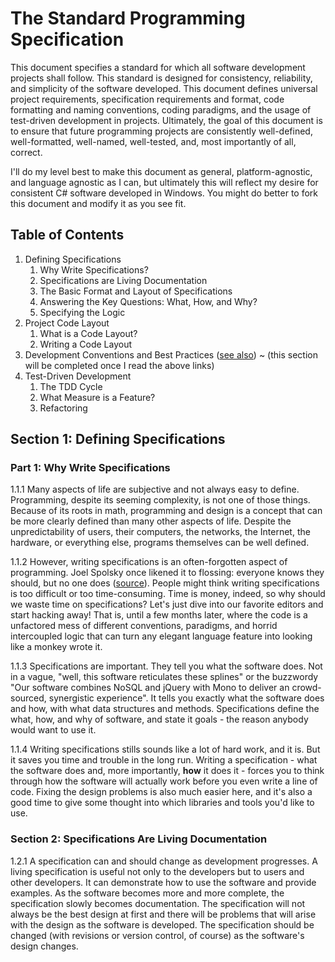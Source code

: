 # The Standard Programming Specification
This document specifies a standard for which all software development projects shall follow. This standard is designed for consistency, reliability, and simplicity of the software developed. This document defines universal project requirements, specification requirements and format, code formatting and naming conventions, coding paradigms, and the usage of test-driven development in projects. Ultimately, the goal of this document is to ensure that future programming projects are consistently well-defined, well-formatted, well-named, well-tested, and, most importantly of all, correct.

I'll do my level best to make this document as general, platform-agnostic, and language agnostic as I can, but ultimately this will reflect my desire for consistent C# software developed in Windows. You might do better to fork this document and modify it as you see fit.

## Table of Contents
1. Defining Specifications
	1. Why Write Specifications?
	2. Specifications are Living Documentation
	3. The Basic Format and Layout of Specifications
	4. Answering the Key Questions: What, How, and Why?
	5. Specifying the Logic
2. Project Code Layout
	1. What is a Code Layout?
	2. Writing a Code Layout
3. Development Conventions and Best Practices ([see also](http://msdn.microsoft.com/en-us/library/ms184412(v=vs.110).aspx))
	~ (this section will be completed once I read the above links)
4. Test-Driven Development
	1. The TDD Cycle
	2. What Measure is a Feature?
	3. Refactoring

## Section 1: Defining Specifications
### Part 1: Why Write Specifications

1.1.1 Many aspects of life are subjective and not always easy to define. Programming, despite its seeming complexity, is not one of those things. Because of its roots in math, programming and design is a concept that can be more clearly defined than many other aspects of life. Despite the unpredictability of users, their computers, the networks, the Internet, the hardware, or everything else, programs themselves can be well defined.

1.1.2 However, writing specifications is an often-forgotten aspect of programming. Joel Spolsky once likened it to flossing: everyone knows they should, but no one does ([source](http://www.joelonsoftware.com/articles/fog0000000036.html)). People might think writing specifications is too difficult or too time-consuming. Time is money, indeed, so why should we waste time on specifications? Let's just dive into our favorite editors and start hacking away! That is, until a few months later, where the code is a unfactored mess of different conventions, paradigms, and horrid intercoupled logic that can turn any elegant language feature into looking like a monkey wrote it.

1.1.3 Specifications are important. They tell you what the software does. Not in a vague, "well, this software reticulates these splines" or the buzzwordy "Our software combines NoSQL and jQuery with Mono to deliver an crowd-sourced, synergistic experience". It tells you exactly what the software does and how, with what data structures and methods. Specifications define the what, how, and why of software, and state it goals - the reason anybody would want to use it.

1.1.4 Writing specifications stills sounds like a lot of hard work, and it is. But it saves you time and trouble in the long run. Writing a specification - what the software does and, more importantly, **how** it does it - forces you to think through how the software will actually work before you even write a line of code. Fixing the design problems is also much easier here, and it's also a good time to give some thought into which libraries and tools you'd like to use.

### Section 2: Specifications Are Living Documentation
1.2.1 A specification can and should change as development progresses. A living specification is useful not only to the developers but to users and other developers. It can demonstrate how to use the software and provide examples. As the software becomes more and more complete, the specification slowly becomes documentation. The specification will not always be the best design at first and there will be problems that will arise with the design as the software is developed. The specification should be changed (with revisions or version control, of course) as the software's design changes.